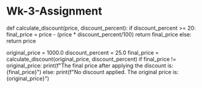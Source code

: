 # Wk-3-Assignment
def calculate_discount(price, discount_percent):
    if discount_percent >= 20:
        final_price = price - (price * discount_percent/100)
        return final_price
    else:
        return price

original_price = 1000.0
discount_percent = 25.0
final_price = calculate_discount(original_price, discount_percent)
if final_price != original_price:
    print(f"The final price after applying the discount is: {final_price}")
else:
    print(f"No discount applied. The original price is: {original_price}")
